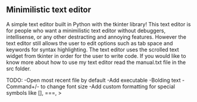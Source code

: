 Minimilistic text editor
---
A simple text editor built in Python with the tkinter library! This text editor is for people who want a minimilistic text editor without debuggers, intellisense, or any other destracting and annoying features. However the text editor still allows the user to edit options such as tab space and keywords for syntax highlighting. The text editor uses the scrolled text widget from tkinter in order for the user to write code. If you would like to know more about how to use my text editor read the manual.txt file in the src folder.

TODO:
-Open most recent file by default
-Add executable
-Bolding text
-Command+/- to change font size
-Add custom formatting for special symbols like [], ===, >